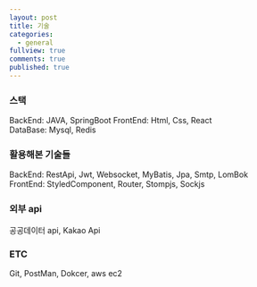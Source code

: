```yaml
---
layout: post
title: 기술
categories:
  - general
fullview: true
comments: true
published: true
---
```


### 스택    
BackEnd: JAVA, SpringBoot 
FrontEnd: Html, Css, React  
DataBase: Mysql, Redis
### 활용해본 기술들    
BackEnd: RestApi, Jwt, Websocket, MyBatis, Jpa, Smtp, LomBok  
FrontEnd: StyledComponent, Router, Stompjs, Sockjs  
### 외부 api  
공공데이터 api, Kakao Api  
### ETC  
Git, PostMan, Dokcer, aws ec2
